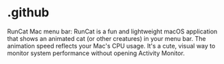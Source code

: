 # .github
RunCat Mac menu bar: RunCat is a fun and lightweight macOS application that shows an animated cat (or other creatures) in your menu bar. The animation speed reflects your Mac's CPU usage. It's a cute, visual way to monitor system performance without opening Activity Monitor. 
